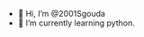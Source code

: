- 👋 Hi, I’m @2001Sgouda
- 🌱 I’m currently learning python.


<!---
2001Sgouda/2001Sgouda is a ✨ special ✨ repository because its `README.md` (this file) appears on your GitHub profile.
You can click the Preview link to take a look at your changes.
--->
